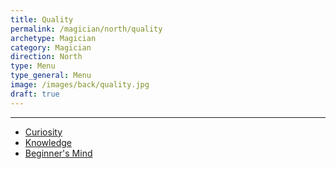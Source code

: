```yaml
---
title: Quality
permalink: /magician/north/quality
archetype: Magician
category: Magician
direction: North
type: Menu
type_general: Menu
image: /images/back/quality.jpg
draft: true
---
```


---
- [Curiosity](/magician/north/quality/curiosity)
- [Knowledge](/magician/north/quality/knowledge)
- [Beginner's Mind](/magician/north/quality/beginner's_mind)
